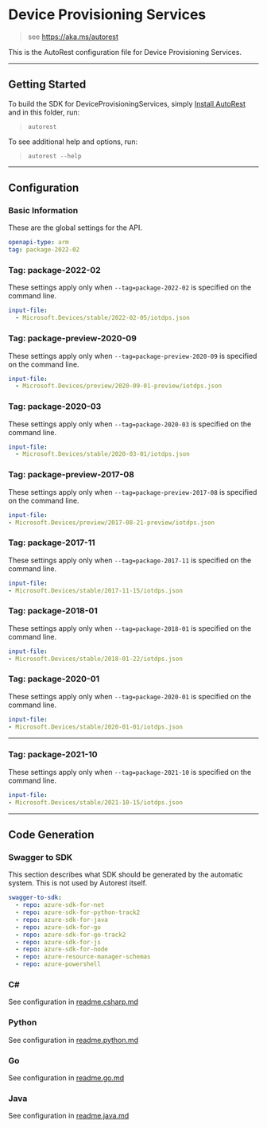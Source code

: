 # Device Provisioning Services

> see https://aka.ms/autorest

This is the AutoRest configuration file for Device Provisioning Services.

---

## Getting Started

To build the SDK for DeviceProvisioningServices, simply [Install AutoRest](https://aka.ms/autorest/install) and in this folder, run:

> `autorest`

To see additional help and options, run:

> `autorest --help`

---

## Configuration

### Basic Information

These are the global settings for the API.

``` yaml
openapi-type: arm
tag: package-2022-02
```


### Tag: package-2022-02

These settings apply only when `--tag=package-2022-02` is specified on the command line.

```yaml $(tag) == 'package-2022-02'
input-file:
  - Microsoft.Devices/stable/2022-02-05/iotdps.json
```
### Tag: package-preview-2020-09

These settings apply only when `--tag=package-preview-2020-09` is specified on the command line.

``` yaml $(tag) == 'package-preview-2020-09'
input-file:
  - Microsoft.Devices/preview/2020-09-01-preview/iotdps.json
```

### Tag: package-2020-03

These settings apply only when `--tag=package-2020-03` is specified on the command line.

``` yaml $(tag) == 'package-2020-03'
input-file:
  - Microsoft.Devices/stable/2020-03-01/iotdps.json
```

### Tag: package-preview-2017-08

These settings apply only when `--tag=package-preview-2017-08` is specified on the command line.

``` yaml $(tag) == 'package-preview-2017-08'
input-file:
- Microsoft.Devices/preview/2017-08-21-preview/iotdps.json
```

### Tag: package-2017-11

These settings apply only when `--tag=package-2017-11` is specified on the command line.

``` yaml $(tag) == 'package-2017-11'
input-file:
- Microsoft.Devices/stable/2017-11-15/iotdps.json
```

### Tag: package-2018-01

These settings apply only when `--tag=package-2018-01` is specified on the command line.

``` yaml $(tag) == 'package-2018-01'
input-file:
- Microsoft.Devices/stable/2018-01-22/iotdps.json
```

### Tag: package-2020-01

These settings apply only when `--tag=package-2020-01` is specified on the command line.

``` yaml $(tag) == 'package-2020-01'
input-file:
- Microsoft.Devices/stable/2020-01-01/iotdps.json
```

---

### Tag: package-2021-10

These settings apply only when `--tag=package-2021-10` is specified on the command line.

``` yaml $(tag) == 'package-2021-10'
input-file:
- Microsoft.Devices/stable/2021-10-15/iotdps.json
```

---

## Code Generation

### Swagger to SDK

This section describes what SDK should be generated by the automatic system.
This is not used by Autorest itself.

``` yaml $(swagger-to-sdk)
swagger-to-sdk:
  - repo: azure-sdk-for-net
  - repo: azure-sdk-for-python-track2
  - repo: azure-sdk-for-java
  - repo: azure-sdk-for-go
  - repo: azure-sdk-for-go-track2
  - repo: azure-sdk-for-js
  - repo: azure-sdk-for-node
  - repo: azure-resource-manager-schemas
  - repo: azure-powershell
```

### C#

See configuration in [readme.csharp.md](./readme.csharp.md)

### Python

See configuration in [readme.python.md](./readme.python.md)

### Go

See configuration in [readme.go.md](./readme.go.md)

### Java

See configuration in [readme.java.md](./readme.java.md)

# 

